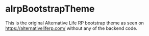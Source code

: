 # alrpBootstrapTheme
This is the original Alternative Life RP bootstrap theme as seen on https://alternativeliferp.com/ without any of the backend code.
